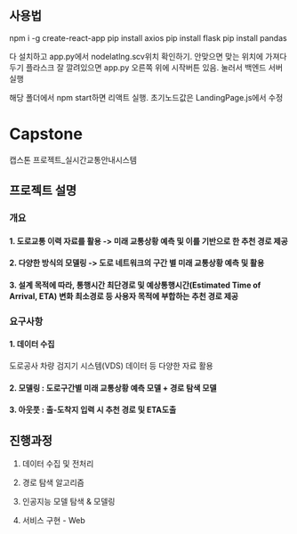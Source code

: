 ## 사용법
npm i -g create-react-app
pip install axios
pip install flask
pip install pandas


다 설치하고 app.py에서 nodelatlng.scv위치 확인하기. 안맞으면 맞는 위치에 가져다두기
플라스크 잘 깔려있으면 app.py 오른쪽 위에 시작버튼 있음. 눌러서 백엔드 서버 실행

해당 폴더에서 npm start하면 리액트 실행.
초기노드값은 LandingPage.js에서 수정

# Capstone
캡스톤 프로젝트_실시간교통안내시스템

## 프로젝트 설명
### 개요
#### 1. 도로교통 이력 자료를 활용 -> 미래 교통상황 예측 및 이를 기반으로 한 추천 경로 제공
#### 2. 다양한 방식의 모델링 -> 도로 네트워크의 구간 별 미래 교통상황 예측 및 활용
#### 3. 설계 목적에 따라, 통행시간 최단경로 및 예상통행시간(Estimated Time of Arrival, ETA) 변화 최소경로 등 사용자 목적에 부합하는 추천 경로 제공

### 요구사항
#### 1. 데이터 수집
도로공사 차량 검지기 시스템(VDS) 데이터 등 다양한 자료 활용
#### 2. 모델링 : 도로구간별 미래 교통상황 예측 모델 + 경로 탐색 모델
#### 3. 아웃풋 : 출-도착지 입력 시 추천 경로 및 ETA도출

## 진행과정
1. 데이터 수집 및 전처리

2. 경로 탐색 알고리즘

3. 인공지능 모델 탐색 & 모델링

4. 서비스 구현 - Web


